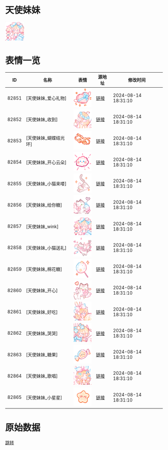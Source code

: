 # 天使妹妹

<img src="./cover.png" height="60" alt="cover" />

# 表情一览

|ID|名称|表情|源地址|修改时间|
|----|----|----|----|----|
|82851|[天使妹妹_爱心礼物]|<img src="./pic/082851_%5B天使妹妹_爱心礼物%5D.png" height="60" alt="爱心礼物"/>|[链接](https://i0.hdslb.com/bfs/garb/34300c1f4e0759742a57f8f3137f137b30660abe.png)|2024-08-14 18:31:10|
|82852|[天使妹妹_收到]|<img src="./pic/082852_%5B天使妹妹_收到%5D.png" height="60" alt="收到"/>|[链接](https://i0.hdslb.com/bfs/garb/5f0e75f01237b58be6ce7db846c08ed31e5d4700.png)|2024-08-14 18:31:10|
|82853|[天使妹妹_蝴蝶结光环]|<img src="./pic/082853_%5B天使妹妹_蝴蝶结光环%5D.png" height="60" alt="蝴蝶结光环"/>|[链接](https://i0.hdslb.com/bfs/garb/a523fac7e6fd0d0c892065e7ba89409c9c0a173c.png)|2024-08-14 18:31:10|
|82854|[天使妹妹_开心云朵]|<img src="./pic/082854_%5B天使妹妹_开心云朵%5D.png" height="60" alt="开心云朵"/>|[链接](https://i0.hdslb.com/bfs/garb/abe7bc34f90c63b29d1a9c61996d42456212f275.png)|2024-08-14 18:31:10|
|82855|[天使妹妹_小猫来喽]|<img src="./pic/082855_%5B天使妹妹_小猫来喽%5D.png" height="60" alt="小猫来喽"/>|[链接](https://i0.hdslb.com/bfs/garb/ce5bdc72dcd305535c672434a73c4a712a4fce6e.png)|2024-08-14 18:31:10|
|82856|[天使妹妹_给你糖]|<img src="./pic/082856_%5B天使妹妹_给你糖%5D.png" height="60" alt="给你糖"/>|[链接](https://i0.hdslb.com/bfs/garb/9029f62b7e347033e0088baf05cae00b792c9586.png)|2024-08-14 18:31:10|
|82857|[天使妹妹_wink]|<img src="./pic/082857_%5B天使妹妹_wink%5D.png" height="60" alt="wink"/>|[链接](https://i0.hdslb.com/bfs/garb/5f787b6e14154e89d8469422319134d971e435ed.png)|2024-08-14 18:31:10|
|82858|[天使妹妹_小猫送礼]|<img src="./pic/082858_%5B天使妹妹_小猫送礼%5D.png" height="60" alt="小猫送礼"/>|[链接](https://i0.hdslb.com/bfs/garb/0d0ffb89157fa70987431701be9232542f629c23.png)|2024-08-14 18:31:10|
|82859|[天使妹妹_棉花糖]|<img src="./pic/082859_%5B天使妹妹_棉花糖%5D.png" height="60" alt="棉花糖"/>|[链接](https://i0.hdslb.com/bfs/garb/4d9fcfa97faa702d7ad069396b4b9b05ef77d1a4.png)|2024-08-14 18:31:10|
|82860|[天使妹妹_开心]|<img src="./pic/082860_%5B天使妹妹_开心%5D.png" height="60" alt="开心"/>|[链接](https://i0.hdslb.com/bfs/garb/506490827b8687be7fe1caa2d18396feccb0977c.png)|2024-08-14 18:31:10|
|82861|[天使妹妹_好吃]|<img src="./pic/082861_%5B天使妹妹_好吃%5D.png" height="60" alt="好吃"/>|[链接](https://i0.hdslb.com/bfs/garb/c410378c9bb9e5c1f45e712c554cfb08b867df1d.png)|2024-08-14 18:31:10|
|82862|[天使妹妹_哭哭]|<img src="./pic/082862_%5B天使妹妹_哭哭%5D.png" height="60" alt="哭哭"/>|[链接](https://i0.hdslb.com/bfs/garb/52c4502a4334de58bcac0c3fb4c5eb6fc1bc582b.png)|2024-08-14 18:31:10|
|82863|[天使妹妹_糖果]|<img src="./pic/082863_%5B天使妹妹_糖果%5D.png" height="60" alt="糖果"/>|[链接](https://i0.hdslb.com/bfs/garb/8454c9b61b8b5d99622ddb6d0071a0949d4486c2.png)|2024-08-14 18:31:10|
|82864|[天使妹妹_歌唱]|<img src="./pic/082864_%5B天使妹妹_歌唱%5D.png" height="60" alt="歌唱"/>|[链接](https://i0.hdslb.com/bfs/garb/11d9ab149e18fb8e27f6bb9eb72e6a2a244db803.png)|2024-08-14 18:31:10|
|82865|[天使妹妹_小星星]|<img src="./pic/082865_%5B天使妹妹_小星星%5D.png" height="60" alt="小星星"/>|[链接](https://i0.hdslb.com/bfs/garb/1c40dd1592e50041cf3b1b8e0305c9b895c0d1f5.png)|2024-08-14 18:31:10|

# 原始数据

[跳转](./raw.json)

